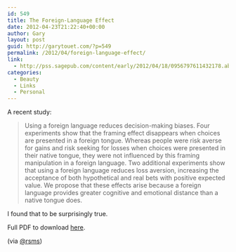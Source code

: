 ```yaml
---
id: 549
title: The Foreign-Language Effect
date: 2012-04-23T21:22:40+00:00
author: Gary
layout: post
guid: http://garytouet.com/?p=549
permalink: /2012/04/foreign-language-effect/
link:
  - http://pss.sagepub.com/content/early/2012/04/18/0956797611432178.abstract?rss=1
categories:
  - Beauty
  - Links
  - Personal
---
```


A recent study:
<blockquote>Using a foreign language reduces decision-making biases. Four experiments show that the framing effect disappears when choices are presented in a foreign tongue. Whereas people were risk averse for gains and risk seeking for losses when choices were presented in their native tongue, they were not influenced by this framing manipulation in a foreign language. Two additional experiments show that using a foreign language reduces loss aversion, increasing the acceptance of both hypothetical and real bets with positive expected value. We propose that these effects arise because a foreign language provides greater cognitive and emotional distance than a native tongue does.</blockquote>

I found that to be surprisingly true.

Full PDF to download <a href="http://portal.unitbv.ro/proxy/download.ashx?dec=1&url=uh4QwdELmSQKwh0PmD07tSpMxqiKsSZJmS0LvD4BvD3LtqfOvhALl9aNl8YM0cYN1cYM1noS0PAT09eN0dlOlnwUmCtRvgMKwg4CB6X">here</a>.

(via <a href="http://twitter.com/#!/rsms">@rsms</a>)
